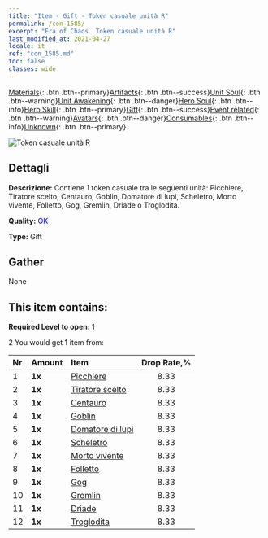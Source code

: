 ```yaml
---
title: "Item - Gift - Token casuale unità R"
permalink: /con_1585/
excerpt: "Era of Chaos  Token casuale unità R"
last_modified_at: 2021-04-27
locale: it
ref: "con_1585.md"
toc: false
classes: wide
---
```

 [Materials](/ItemsIT/){: .btn .btn--primary}[Artifacts](/ItemsIT/Artifacts/){: .btn .btn--success}[Unit Soul](/ItemsIT/UnitSoul/){: .btn .btn--warning}[Unit Awakening](/ItemsIT/UnitAwakening/){: .btn .btn--danger}[Hero Soul](/ItemsIT/HeroSoul/){: .btn .btn--info}[Hero Skill](/ItemsIT/HeroSkill/){: .btn .btn--primary}[Gift](/ItemsIT/Gift/){: .btn .btn--success}[Event related](/ItemsIT/Events/){: .btn .btn--warning}[Avatars](/ItemsIT/Avatars/){: .btn .btn--danger}[Consumables](/ItemsIT/Consumables/){: .btn .btn--info}[Unknown](/ItemsIT/Unknown/){: .btn .btn--primary}

 ![Token casuale unità R](/images/t/i_907200.png)

## Dettagli
 **Descrizione:** Contiene 1 token casuale tra le seguenti unità: Picchiere, Tiratore scelto, Centauro, Goblin, Domatore di lupi, Scheletro, Morto vivente, Folletto, Gog, Gremlin, Driade o Troglodita.

 **Quality:** <span style="color: #0000CD">OK</span>

 **Type:** Gift

## Gather

  None

## This item contains:

 **Required Level to open:** 1

 2 You would get **1** item  from:

  | Nr | Amount |     Item    | Drop Rate,% |
  |:---|:-------|:------------|:---------:|
  | 1 |  **1x** | [Picchiere](/ItemsIT/unt_190/) | 8.33 | 
  | 2 |  **1x** | [Tiratore scelto](/ItemsIT/unt_191/) | 8.33 | 
  | 3 |  **1x** | [Centauro](/ItemsIT/unt_199/) | 8.33 | 
  | 4 |  **1x** | [Goblin](/ItemsIT/unt_217/) | 8.33 | 
  | 5 |  **1x** | [Domatore di lupi](/ItemsIT/unt_218/) | 8.33 | 
  | 6 |  **1x** | [Scheletro](/ItemsIT/unt_208/) | 8.33 | 
  | 7 |  **1x** | [Morto vivente](/ItemsIT/unt_209/) | 8.33 | 
  | 8 |  **1x** | [Folletto](/ItemsIT/unt_226/) | 8.33 | 
  | 9 |  **1x** | [Gog](/ItemsIT/unt_227/) | 8.33 | 
  | 10 |  **1x** | [Gremlin](/ItemsIT/unt_235/) | 8.33 | 
  | 11 |  **1x** | [Driade](/ItemsIT/unt_262/) | 8.33 | 
  | 12 |  **1x** | [Troglodita](/ItemsIT/unt_244/) | 8.33 | 
